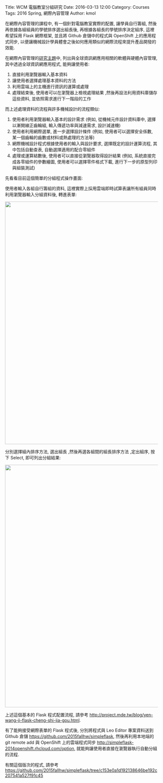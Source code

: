 Title: WCM 電腦教室分組研究
Date: 2016-03-13 12:00
Category: Courses
Tags: 2016 Spring, 網際內容管理
Author: kmol

在網際內容管理的課程中, 有一個針對電腦教室實際的配置, 讓學員自行籌組, 然後再依據各組組員的學號排序選出組長後, 再根據各組長的學號排序決定組序, 這裡希望採用 Flask 網際框架, 並且將 Github 倉儲中的程式與 OpenShift 上的應用程式同步, 以便讓機械設計學員體會之後如何應用類似的網際流程來提升產品開發的效能.

<!-- PELICAN_END_SUMMARY -->

在網際內容管理的<a href="https://github.com/2015fallhw/2016springwcm/wiki/%E7%B6%B2%E9%9A%9B%E5%86%85%E5%AE%B9%E7%AE%A1%E7%90%86%E7%A0%94%E7%A9%B6%E4%B8%BB%E9%A1%8C">研究主題</a>中, 列出與全球資訊網應用相關的軟體與硬體內容管理, 其中透過全球資訊網應用程式, 能夠讓使用者:

1. 直接利用瀏覽器輸入基本資料
2. 讓使用者選擇處理基本資料的方法
3. 利用雲端上的主機進行資訊的運算或處理
4. 處理結束後, 使用者可以在瀏覽器上檢視處理結果 ,然後再設法利用資料庫儲存這些資料, 並依照需求進行下一階段的工作

而上述處理資料的流程與許多機械設計的流程類似:

1. 使用者利用瀏覽器輸入基本的設計需求 (例如, 從機械元件設計資料庫中, 選擇以漸開線正齒輪組, 輸入傳遞功率與減速需求, 設計減速機)
2. 使用者利用網際選單, 進一步選擇設計條件 (例如, 使用者可以選擇安全係數, 某一個齒輪的齒數或材料或熱處理的方法等)
3. 網際機械設計程式根據使用者的輸入與設計要求, 選擇既定的設計運算流程, 其中包括自動查表, 自動選擇適用的配合零組件
4. 處理或運算結數後, 使用者可以直接從瀏覽器取得設計結果 (例如, 系統直接完成各零組件的參數繪圖, 使用者可以選擇零件格式下載, 進行下一步的原型列印與組裝測試)

先看看目前這個簡單的分組程式操作畫面:

使用者輸入各組自行籌組的資料, 這裡實際上採用雲端即時試算表讓所有組員同時利用瀏覽器輸入分組資料後, 轉進表單:

<img src="http://chiamingyen.github.io/kmolab_data/files/simpleflask-2014openshift.png" width="800" />

分別選擇組內排序方法, 選出組長 ,然後再選各組間的組長排序方法 ,定出組序, 按下 Select, 即可列出分組結果:

<img src="http://chiamingyen.github.io/kmolab_data/files/simpleflask-2014openshift_2.png" width="800" />

上述這個基本的 Flask 程式配置流程, 請參考 <a href="http://project.mde.tw/blog/yen-wang-ji-flask-cheng-shi-jia-gou.html">http://project.mde.tw/blog/yen-wang-ji-flask-cheng-shi-jia-gou.html</a>.

有了能夠接受網際表單的 Flask 程式後, 分別將程式與 Leo Editor 專案資料送到 Github 倉儲 <a href="https://github.com/2015fallhw/simpleflask">https://github.com/2015fallhw/simpleflask</a>, 然後再利用本地端的 git remote add 與 OpenShift 上的雲端程式同步 <a href="http://simpleflask-2014openshift.rhcloud.com/option">http://simpleflask-2014openshift.rhcloud.com/option</a>, 就能夠讓使用者直接在瀏覽器執行自動分組的流程.

有關這個版次的程式, 請參考 <a href="https://github.com/2015fallhw/simpleflask/tree/c153e0a1d192138646be192c207541a527f91c45">https://github.com/2015fallhw/simpleflask/tree/c153e0a1d192138646be192c207541a527f91c45</a>
